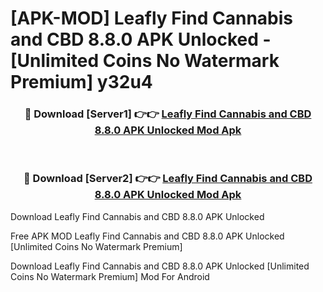 # [APK-MOD] Leafly  Find Cannabis and CBD 8.8.0 APK Unlocked - [Unlimited Coins No Watermark Premium] y32u4



<div align="center">
<h3>🔴 Download [Server1] 👉👉 <a href="https://momento.my/?title=Leafly__Find_Cannabis_and_CBD_8.8.0_APK_Unlocked">Leafly  Find Cannabis and CBD 8.8.0 APK Unlocked Mod Apk</a></h3><br>

<h3>🔴 Download [Server2] 👉👉 <a href="https://momento.my/?title=Leafly__Find_Cannabis_and_CBD_8.8.0_APK_Unlocked">Leafly  Find Cannabis and CBD 8.8.0 APK Unlocked Mod Apk</a></h3>
</div>



Download Leafly  Find Cannabis and CBD 8.8.0 APK Unlocked 

Free APK MOD Leafly  Find Cannabis and CBD 8.8.0 APK Unlocked [Unlimited Coins No Watermark Premium]

Download Leafly  Find Cannabis and CBD 8.8.0 APK Unlocked [Unlimited Coins No Watermark Premium] Mod For Android
